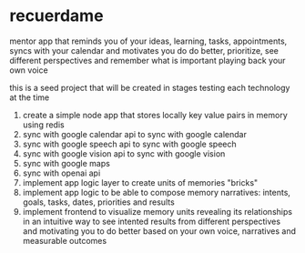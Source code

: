 # recuerdame
mentor app that reminds you of your ideas, learning, tasks, appointments, syncs with your calendar and motivates you do do better, prioritize, see different perspectives and remember what is important playing back your own voice

this is a seed project that will be created in stages testing each technology at the time

1. create a simple node app that stores locally key value pairs in memory using redis
2. sync with google calendar api to sync with google calendar
3. sync with google speech api to sync with google speech
4. sync with google vision api to sync with google vision
5. sync with google maps
6. sync with openai api
7. implement app logic layer to create units of memories "bricks"
8. implement app logic to be able to compose memory narratives: intents, goals, tasks, dates, priorities and results 
9. implement frontend to visualize memory units revealing its relationships in an intuitive way to see intented results from different perspectives and motivating you to do better based on your own voice, narratives and measurable outcomes